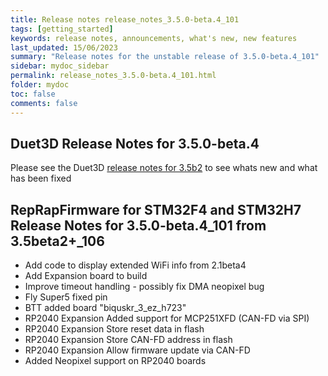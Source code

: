 ```yaml
---
title: Release notes release_notes_3.5.0-beta.4_101
tags: [getting_started]
keywords: release notes, announcements, what's new, new features
last_updated: 15/06/2023
summary: "Release notes for the unstable release of 3.5.0-beta.4_101"
sidebar: mydoc_sidebar
permalink: release_notes_3.5.0-beta.4_101.html
folder: mydoc
toc: false
comments: false
---
```


## Duet3D Release Notes for 3.5.0-beta.4

Please see the Duet3D [release notes for 3.5b2](https://github.com/Duet3D/RepRapFirmware/wiki/Changelog-RRF-3.x-Beta#reprapfirmware-350-beta4) to see whats new and what has been fixed

## RepRapFirmware for STM32F4 and STM32H7 Release Notes for 3.5.0-beta.4_101 from 3.5beta2+_106

* Add code to display extended WiFi info from 2.1beta4
* Add Expansion board to build
* Improve timeout handling - possibly fix DMA neopixel bug
* Fly Super5 fixed pin
* BTT added board "biquskr_3_ez_h723"
* RP2040 Expansion Added support for MCP251XFD (CAN-FD via SPI)
* RP2040 Expansion Store reset data in flash
* RP2040 Expansion Store CAN-FD address in flash
* RP2040 Expansion Allow firmware update via CAN-FD
* Added Neopixel support on RP2040 boards
